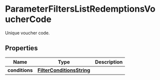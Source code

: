 

# ParameterFiltersListRedemptionsVoucherCode

Unique voucher code.

## Properties

| Name | Type | Description |
|------------ | ------------- | ------------- |
|**conditions** | [**FilterConditionsString**](FilterConditionsString.md) |  |



